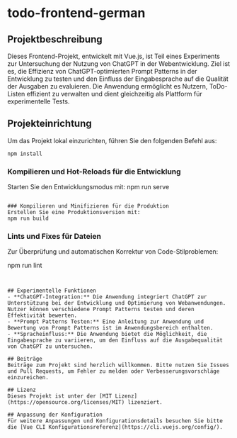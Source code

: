 # todo-frontend-german

## Projektbeschreibung
Dieses Frontend-Projekt, entwickelt mit Vue.js, ist Teil eines Experiments zur Untersuchung der Nutzung von ChatGPT in der Webentwicklung. Ziel ist es, die Effizienz von ChatGPT-optimierten Prompt Patterns in der Entwicklung zu testen und den Einfluss der Eingabesprache auf die Qualität der Ausgaben zu evaluieren. Die Anwendung ermöglicht es Nutzern, ToDo-Listen effizient zu verwalten und dient gleichzeitig als Plattform für experimentelle Tests.

## Projekteinrichtung
Um das Projekt lokal einzurichten, führen Sie den folgenden Befehl aus:

```
npm install
```

### Kompilieren und Hot-Reloads für die Entwicklung
Starten Sie den Entwicklungsmodus mit:
npm run serve
```

### Kompilieren und Minifizieren für die Produktion
Erstellen Sie eine Produktionsversion mit:
npm run build
```


### Lints und Fixes für Dateien
Zur Überprüfung und automatischen Korrektur von Code-Stilproblemen:

npm run lint
```


## Experimentelle Funktionen
- **ChatGPT-Integration:** Die Anwendung integriert ChatGPT zur Unterstützung bei der Entwicklung und Optimierung von Webanwendungen. Nutzer können verschiedene Prompt Patterns testen und deren Effektivität bewerten.
- **Prompt Patterns Testen:** Eine Anleitung zur Anwendung und Bewertung von Prompt Patterns ist im Anwendungsbereich enthalten.
- **Spracheinfluss:** Die Anwendung bietet die Möglichkeit, die Eingabesprache zu variieren, um den Einfluss auf die Ausgabequalität von ChatGPT zu untersuchen.

## Beiträge
Beiträge zum Projekt sind herzlich willkommen. Bitte nutzen Sie Issues und Pull Requests, um Fehler zu melden oder Verbesserungsvorschläge einzureichen.

## Lizenz
Dieses Projekt ist unter der [MIT Lizenz](https://opensource.org/licenses/MIT) lizenziert.

## Anpassung der Konfiguration
Für weitere Anpassungen und Konfigurationsdetails besuchen Sie bitte die [Vue CLI Konfigurationsreferenz](https://cli.vuejs.org/config/).
